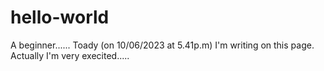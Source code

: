 # hello-world
A beginner......
Toady (on 10/06/2023 at 5.41p.m) I'm writing on this page. Actually I'm very execited.....
